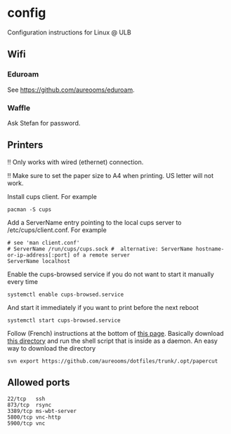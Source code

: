 # config
Configuration instructions for Linux @ ULB

## Wifi

### Eduroam
See https://github.com/aureooms/eduroam.

### Waffle
Ask Stefan for password.

## Printers
:bangbang: Only works with wired (ethernet) connection.

:bangbang: Make sure to set the paper size to A4 when printing. US letter will not work.

Install cups client. For example

    pacman -S cups

Add a ServerName entry pointing to the local cups server to /etc/cups/client.conf. For example

    # see 'man client.conf'
    # ServerName /run/cups/cups.sock #  alternative: ServerName hostname-or-ip-address[:port] of a remote server
    ServerName localhost    

Enable the cups-browsed service if you do not want to start it manually every time

    systemctl enable cups-browsed.service
    
And start it immediately if you want to print before the next reboot

    systemctl start cups-browsed.service

Follow (French) instructions at the bottom of [this page](http://sis.ulb.ac.be/dokuwiki/doku.php?id=ppcfsc). Basically download [this directory](https://github.com/aureooms/dotfiles/tree/master/opt/papercut) and run the shell script that is inside as a daemon. An easy way to download the directory

    svn export https://github.com/aureooms/dotfiles/trunk/.opt/papercut
    
## Allowed ports

    22/tcp   ssh
    873/tcp  rsync
    3389/tcp ms-wbt-server
    5800/tcp vnc-http
    5900/tcp vnc
